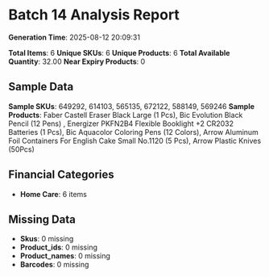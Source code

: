 # Batch 14 Analysis Report

**Generation Time**: 2025-08-12 20:09:31

**Total Items**: 6
**Unique SKUs**: 6
**Unique Products**: 6
**Total Available Quantity**: 32.00
**Near Expiry Products**: 0

## Sample Data
**Sample SKUs**: 649292, 614103, 565135, 672122, 588149, 569246
**Sample Products**: Faber Castell Eraser Black Large (1 Pcs), Bic Evolution Black Pencil (12 Pens)  , Energizer PKFN2B4 Flexible Booklight +2 CR2032 Batteries (1 Pcs), Bic Aquacolor Coloring Pens (12 Colors), Arrow Aluminum Foil Containers For English Cake Small No.1120 (5 Pcs), Arrow Plastic Knives (50Pcs)

## Financial Categories
- **Home Care**: 6 items

## Missing Data
- **Skus**: 0 missing
- **Product_ids**: 0 missing
- **Product_names**: 0 missing
- **Barcodes**: 0 missing
